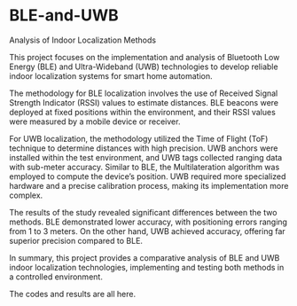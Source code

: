 # BLE-and-UWB
Analysis of Indoor Localization Methods

This project focuses on the implementation and analysis of Bluetooth Low Energy (BLE) and Ultra-Wideband (UWB) technologies to develop reliable indoor localization systems for smart home automation.

The methodology for BLE localization involves the use of Received Signal Strength Indicator (RSSI) values to estimate distances. BLE beacons were deployed at fixed positions within the environment, and their RSSI values were measured by a mobile device or receiver.

For UWB localization, the methodology utilized the Time of Flight (ToF) technique to determine distances with high precision. UWB anchors were installed within the test environment, and UWB tags collected ranging data with sub-meter accuracy. Similar to BLE, the Multilateration algorithm was employed to compute the device’s position. UWB required more specialized hardware and a precise calibration process, making its implementation more complex.

The results of the study revealed significant differences between the two methods. BLE demonstrated lower accuracy, with positioning errors ranging from 1 to 3 meters. On the other hand, UWB achieved accuracy, offering far superior precision compared to BLE.

In summary, this project provides a comparative analysis of BLE and UWB indoor localization technologies, implementing and testing both methods in a controlled environment.

The codes and results are all here.
